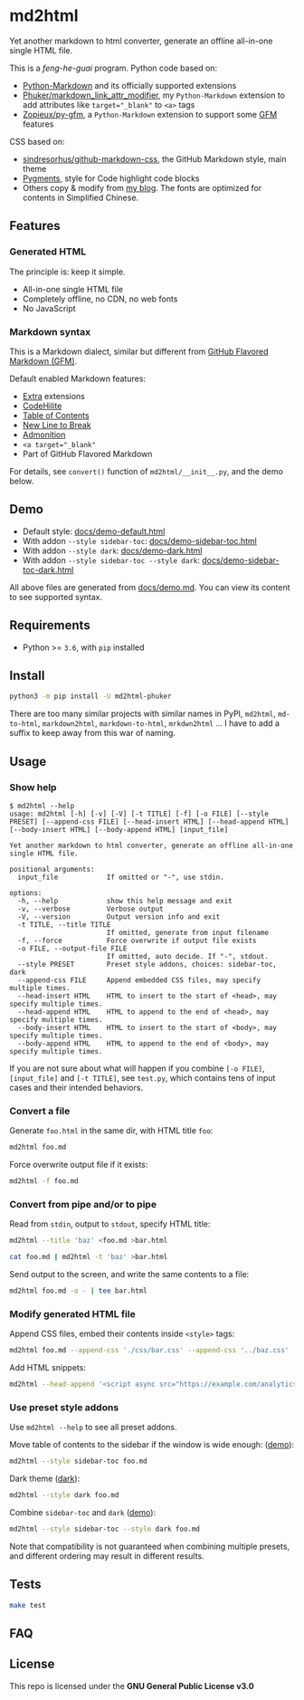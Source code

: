 # md2html

Yet another markdown to html converter, generate an offline all-in-one single HTML file.

This is a *feng-he-guai* program. Python code based on:

- [Python-Markdown](https://python-markdown.github.io/) and its officially supported extensions
- [Phuker/markdown_link_attr_modifier](https://github.com/Phuker/markdown_link_attr_modifier), my `Python-Markdown` extension to add attributes like `target="_blank"` to `<a>` tags
- [Zopieux/py-gfm](https://github.com/Zopieux/py-gfm), a `Python-Markdown` extension to support some [GFM](https://github.github.com/gfm/) features

CSS based on:

- [sindresorhus/github-markdown-css](https://github.com/sindresorhus/github-markdown-css), the GitHub Markdown style, main theme
- [Pygments](https://pygments.org/), style for Code highlight code blocks
- Others copy & modify from [my blog](https://phuker.github.io/). The fonts are optimized for contents in Simplified Chinese.

## Features

### Generated HTML

The principle is: keep it simple.

- All-in-one single HTML file
- Completely offline, no CDN, no web fonts
- No JavaScript

### Markdown syntax

This is a Markdown dialect, similar but different from [GitHub Flavored Markdown (GFM)](https://github.github.com/gfm/).

Default enabled Markdown features:

- [Extra](https://python-markdown.github.io/extensions/extra/) extensions
- [CodeHilite](https://python-markdown.github.io/extensions/code_hilite/)
- [Table of Contents](https://python-markdown.github.io/extensions/toc/)
- [New Line to Break](https://python-markdown.github.io/extensions/nl2br/)
- [Admonition](https://python-markdown.github.io/extensions/admonition/)
- `<a target="_blank"`
- Part of GitHub Flavored Markdown

For details, see `convert()` function of `md2html/__init__.py`, and the demo below.

## Demo

- Default style: [docs/demo-default.html](https://phuker.github.io/md2html/demo-default.html)
- With addon `--style sidebar-toc`: [docs/demo-sidebar-toc.html](https://phuker.github.io/md2html/demo-sidebar-toc.html)
- With addon `--style dark`: [docs/demo-dark.html](https://phuker.github.io/md2html/demo-dark.html)
- With addon `--style sidebar-toc --style dark`: [docs/demo-sidebar-toc-dark.html](https://phuker.github.io/md2html/demo-sidebar-toc-dark.html)

All above files are generated from [docs/demo.md](./docs/demo.md). You can view its content to see supported syntax.

## Requirements

- Python >= `3.6`, with `pip` installed

## Install

```bash
python3 -m pip install -U md2html-phuker
```

There are too many similar projects with similar names in PyPI, `md2html`, `md-to-html`, `markdown2html`, `markdown-to-html`, `mrkdwn2html` ... I have to add a suffix to keep away from this war of naming.

## Usage

### Show help

```console
$ md2html --help
usage: md2html [-h] [-v] [-V] [-t TITLE] [-f] [-o FILE] [--style PRESET] [--append-css FILE] [--head-insert HTML] [--head-append HTML] [--body-insert HTML] [--body-append HTML] [input_file]

Yet another markdown to html converter, generate an offline all-in-one single HTML file.

positional arguments:
  input_file            If omitted or "-", use stdin.

options:
  -h, --help            show this help message and exit
  -v, --verbose         Verbose output
  -V, --version         Output version info and exit
  -t TITLE, --title TITLE
                        If omitted, generate from input filename
  -f, --force           Force overwrite if output file exists
  -o FILE, --output-file FILE
                        If omitted, auto decide. If "-", stdout.
  --style PRESET        Preset style addons, choices: sidebar-toc, dark
  --append-css FILE     Append embedded CSS files, may specify multiple times.
  --head-insert HTML    HTML to insert to the start of <head>, may specify multiple times.
  --head-append HTML    HTML to append to the end of <head>, may specify multiple times.
  --body-insert HTML    HTML to insert to the start of <body>, may specify multiple times.
  --body-append HTML    HTML to append to the end of <body>, may specify multiple times.
```

If you are not sure about what will happen if you combine `[-o FILE]`, `[input_file]` and `[-t TITLE]`, see `test.py`, which contains tens of input cases and their intended behaviors.

### Convert a file

Generate `foo.html` in the same dir, with HTML title `foo`:

```bash
md2html foo.md
```

Force overwrite output file if it exists:

```bash
md2html -f foo.md
```

### Convert from pipe and/or to pipe

Read from `stdin`, output to `stdout`, specify HTML title:

```bash
md2html --title 'baz' <foo.md >bar.html

cat foo.md | md2html -t 'baz' >bar.html
```

Send output to the screen, and write the same contents to a file:

```bash
md2html foo.md -o - | tee bar.html
```

### Modify generated HTML file

Append CSS files, embed their contents inside `<style>` tags:

```bash
md2html foo.md --append-css './css/bar.css' --append-css '../baz.css'
```

Add HTML snippets:

```bash
md2html --head-append '<script async src="https://example.com/analytics.js"></script>' foo.md
```

### Use preset style addons

Use `md2html --help` to see all preset addons.

Move table of contents to the sidebar if the window is wide enough: ([demo](https://phuker.github.io/md2html/demo-sidebar-toc.html)):

```bash
md2html --style sidebar-toc foo.md
```

Dark theme ([dark](https://phuker.github.io/md2html/demo-dark.html)):

```bash
md2html --style dark foo.md
```

Combine `sidebar-toc` and `dark` ([demo](https://phuker.github.io/md2html/demo-sidebar-toc-dark.html)):

```bash
md2html --style sidebar-toc --style dark foo.md
```

Note that compatibility is not guaranteed when combining multiple presets, and different ordering may result in different results.

## Tests

```bash
make test
```

## FAQ

## License

This repo is licensed under the **GNU General Public License v3.0**
